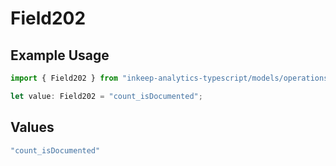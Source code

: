 # Field202

## Example Usage

```typescript
import { Field202 } from "inkeep-analytics-typescript/models/operations";

let value: Field202 = "count_isDocumented";
```

## Values

```typescript
"count_isDocumented"
```